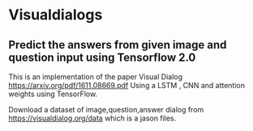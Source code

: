 # Visualdialogs 

Predict the answers from given image and question input 
using Tensorflow 2.0
------------------------------------------------------
This is an implementation of the paper Visual Dialog https://arxiv.org/pdf/1611.08669.pdf Using a LSTM , CNN and attention weights using TensorFlow.

Download a dataset of image,question,answer dialog from https://visualdialog.org/data which is a jason files.




